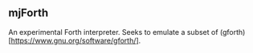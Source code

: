 ## mjForth ##

An experimental Forth interpreter. Seeks to emulate a subset of (gforth)[https://www.gnu.org/software/gforth/].
